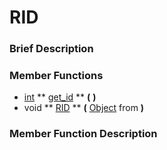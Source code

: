 #  RID  

###  Brief Description  


###  Member Functions 
  * [int](class_int)  ** [get_id](#get_id) **  **(** **)**
  * void  ** [RID](#RID) **  **(** [Object](class_object) from  **)**

###  Member Function Description  
